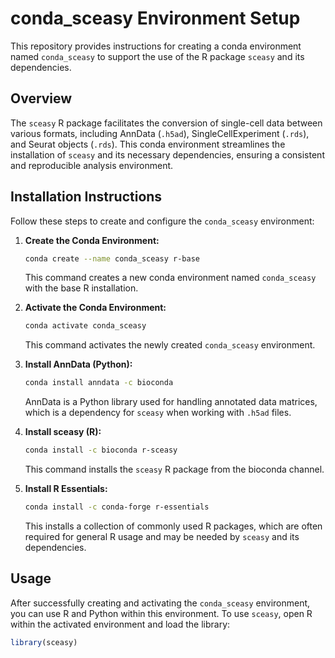 # conda_sceasy Environment Setup

This repository provides instructions for creating a conda environment named `conda_sceasy` to support the use of the R package `sceasy` and its dependencies.

## Overview

The `sceasy` R package facilitates the conversion of single-cell data between various formats, including AnnData (`.h5ad`), SingleCellExperiment (`.rds`), and Seurat objects (`.rds`). This conda environment streamlines the installation of `sceasy` and its necessary dependencies, ensuring a consistent and reproducible analysis environment.

## Installation Instructions

Follow these steps to create and configure the `conda_sceasy` environment:

1.  **Create the Conda Environment:**

    ```bash
    conda create --name conda_sceasy r-base
    ```

    This command creates a new conda environment named `conda_sceasy` with the base R installation.

2.  **Activate the Conda Environment:**

    ```bash
    conda activate conda_sceasy
    ```

    This command activates the newly created `conda_sceasy` environment.

3.  **Install AnnData (Python):**

    ```bash
    conda install anndata -c bioconda
    ```

    AnnData is a Python library used for handling annotated data matrices, which is a dependency for `sceasy` when working with `.h5ad` files.

4.  **Install sceasy (R):**

    ```bash
    conda install -c bioconda r-sceasy
    ```

    This command installs the `sceasy` R package from the bioconda channel.

5.  **Install R Essentials:**

    ```bash
    conda install -c conda-forge r-essentials
    ```

    This installs a collection of commonly used R packages, which are often required for general R usage and may be needed by `sceasy` and its dependencies.

## Usage

After successfully creating and activating the `conda_sceasy` environment, you can use R and Python within this environment. To use `sceasy`, open R within the activated environment and load the library:

```R
library(sceasy)

